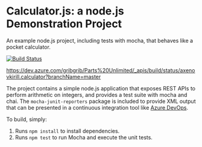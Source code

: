 Calculator.js: a node.js Demonstration Project
==============================================
An example node.js project, including tests with mocha, that behaves like
a pocket calculator.

[![Build Status](https://dev.azure.com/gribgrib/Parts%20Unlimited/_apis/build/status/axenovkirill.calculator?branchName=master)](https://dev.azure.com/gribgrib/Parts%20Unlimited/_build/latest?definitionId=7&branchName=master)

https://dev.azure.com/gribgrib/Parts%20Unlimited/_apis/build/status/axenovkirill.calculator?branchName=master

The project contains a simple node.js application that exposes REST APIs
to perform arithmetic on integers, and provides a test suite with mocha
and chai.  The `mocha-junit-reporters` package is included to provide XML
output that can be presented in a continuous integration tool like
[Azure DevOps](https://azure.com/devops).

To build, simply:

1. Runs `npm install` to install dependencies.
2. Runs `npm test` to run Mocha and execute the unit tests.

